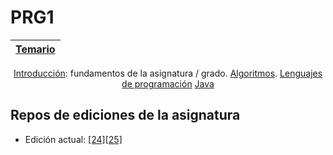 # PRG1

<div align=center>

|[Temario](/temario/README.md)|
|-|
[Introducción](temario/00000-introduccion.md): fundamentos de la asignatura / grado.
[Algoritmos](temario/00100-algoritmos.md).
[Lenguajes de programación](temario/00200-lenguajesDeProgramacion.md)
[Java](temario/00300-java.md)

</div>

## Repos de ediciones de la asignatura

- Edición actual: [[24][25]](https://github.com/mmasias/24-25-PRG1)
